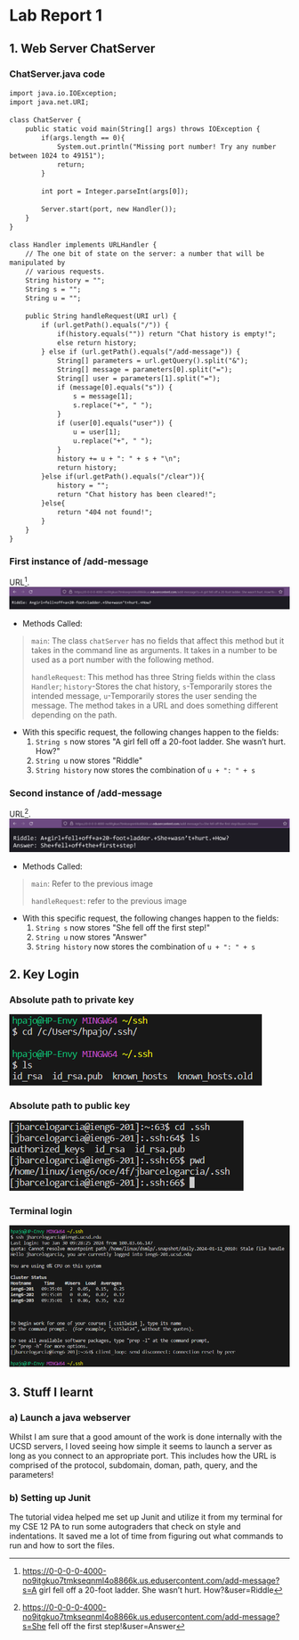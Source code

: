 
# **Lab Report 1**

## 1. Web Server **ChatServer**

### ChatServer.java code
```
import java.io.IOException;
import java.net.URI;

class ChatServer {
    public static void main(String[] args) throws IOException {
        if(args.length == 0){
            System.out.println("Missing port number! Try any number between 1024 to 49151");
            return;
        }

        int port = Integer.parseInt(args[0]);

        Server.start(port, new Handler());
    }
}

class Handler implements URLHandler {
    // The one bit of state on the server: a number that will be manipulated by
    // various requests.
    String history = "";
    String s = "";
    String u = "";

    public String handleRequest(URI url) {
        if (url.getPath().equals("/")) {
            if(history.equals("")) return "Chat history is empty!";
            else return history;
        } else if (url.getPath().equals("/add-message")) {
            String[] parameters = url.getQuery().split("&");
            String[] message = parameters[0].split("=");
            String[] user = parameters[1].split("=");
            if (message[0].equals("s")) {
                s = message[1];
                s.replace("+", " ");
            }
            if (user[0].equals("user")) {
                u = user[1];
                u.replace("+", " ");
            }
            history += u + ": " + s + "\n";
            return history;
        }else if(url.getPath().equals("/clear")){
            history = "";
            return "Chat history has been cleared!";
        }else{
            return "404 not found!";
        }
    }
}
```
### First instance of **/add-message**
URL[^1].
![Image](FirstInstance.png)

- Methods Called:

>`main`: The class `chatServer` has no fields that affect this method but it takes in the command line as arguments. It takes in a number to be used as a port number with the following method.
>
>`handleRequest`: This method has three String fields within the class `Handler`; `history`-Stores the chat history, `s`-Temporarily stores the intended message, `u`-Temporarily stores the user sending the message. The method takes in a URL and does something different depending on the path.

- With this specific request, the following changes happen to the fields:
  1. `String s` now stores "A girl fell off a 20-foot ladder. She wasn’t hurt. How?"
  2. `String u` now stores "Riddle"
  3. `String history` now stores the combination of `u + ": " + s`

### Second instance of **/add-message**
URL[^2].
![Image](SecondInstance.png)

- Methods Called:

>`main`: Refer to the previous image
>
>`handleRequest`: refer to the previous image

- With this specific request, the following changes happen to the fields:
  1. `String s` now stores "She fell off the first step!"
  2. `String u` now stores "Answer"
  3. `String history` now stores the combination of `u + ": " + s`



## 2. Key Login

### Absolute path to private key
![Image](PrivateKey.png)

### Absolute path to public key
![Image](PublicKey.png)

### Terminal login
![Image](Passwordless.png)


## 3. Stuff I learnt

### a) Launch a java webserver

Whilst I am sure that a good amount of the work is done internally with the UCSD servers, I loved seeing how simple it seems to launch a server as long as you connect to an appropriate port. This includes how the URL is comprised of the protocol, subdomain, doman, path, query, and the parameters!

### b) Setting up Junit

The tutorial videa helped me set up Junit and utilize it from my terminal for my CSE 12 PA to run some autograders that check on style and indentations. It saved me a lot of time from figuring out what commands to run and how to sort the files.






[^1]: https://0-0-0-0-4000-no9itgkuo7tmkseqnml4o8866k.us.edusercontent.com/add-message?s=A girl fell off a 20-foot ladder. She wasn’t hurt. How?&user=Riddle

[^2]: https://0-0-0-0-4000-no9itgkuo7tmkseqnml4o8866k.us.edusercontent.com/add-message?s=She fell off the first step!&user=Answer
